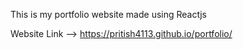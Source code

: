 This is my portfolio website made using Reactjs

Website Link --> https://pritish4113.github.io/portfolio/
